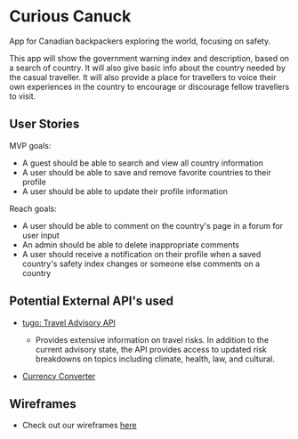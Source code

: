 # Curious Canuck
App for Canadian backpackers exploring the world, focusing on safety.

This app will show the government warning index and description, based on a search of country. It will also give basic info about the country needed by the casual traveller. It will also provide a place for travellers to voice their own experiences in the country to encourage or discourage fellow travellers to visit. 

## User Stories

MVP goals:
  - A guest should be able to search and view all country information
  - A user should be able to save and remove favorite countries to their profile
  - A user should be able to update their profile information

Reach goals:
  - A user should be able to comment on the country's page in a forum for user input
  - An admin should be able to delete inappropriate comments
  - A user should receive a notification on their profile when a saved country's safety index changes or someone else comments on a country

## Potential External API's used


  - [tugo: Travel Advisory API](http://developer.tugo.com/docs/travelsafe/v1/country)
    - Provides extensive information on travel risks. In addition to the current advisory state, the API provides access to  updated risk breakdowns on topics including climate, health, law, and cultural.

  - [Currency Converter](http://free.currencyconverterapi.com/api/v3/countries)

## Wireframes

  - Check out our wireframes [here](./wireframes)
